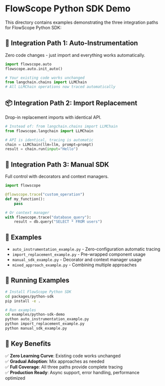 # FlowScope Python SDK Demo

This directory contains examples demonstrating the three integration paths for FlowScope Python SDK:

## 🔧 **Integration Path 1: Auto-Instrumentation**
Zero code changes - just import and everything works automatically.

```python
import flowscope.auto
flowscope.auto.init_auto()

# Your existing code works unchanged
from langchain.chains import LLMChain
# All LLMChain operations now traced automatically
```

## 📦 **Integration Path 2: Import Replacement**
Drop-in replacement imports with identical API.

```python
# Instead of: from langchain.chains import LLMChain
from flowscope.langchain import LLMChain

# API is identical, tracing is automatic
chain = LLMChain(llm=llm, prompt=prompt)
result = chain.run(input="Hello")
```

## 🎯 **Integration Path 3: Manual SDK**
Full control with decorators and context managers.

```python
import flowscope

@flowscope.trace("custom_operation")
def my_function():
    pass

# Or context manager
with flowscope.trace("database_query"):
    result = db.query("SELECT * FROM users")
```

## 📁 **Examples**

- `auto_instrumentation_example.py` - Zero-configuration automatic tracing
- `import_replacement_example.py` - Pre-wrapped component usage
- `manual_sdk_example.py` - Decorator and context manager usage
- `mixed_approach_example.py` - Combining multiple approaches

## 🏃 **Running Examples**

```bash
# Install FlowScope Python SDK
cd packages/python-sdk
pip install -e .

# Run examples
cd examples/python-sdk-demo
python auto_instrumentation_example.py
python import_replacement_example.py
python manual_sdk_example.py
```

## 🎯 **Key Benefits**

✅ **Zero Learning Curve**: Existing code works unchanged  
✅ **Gradual Adoption**: Mix approaches as needed  
✅ **Full Coverage**: All three paths provide complete tracing  
✅ **Production Ready**: Async support, error handling, performance optimized
